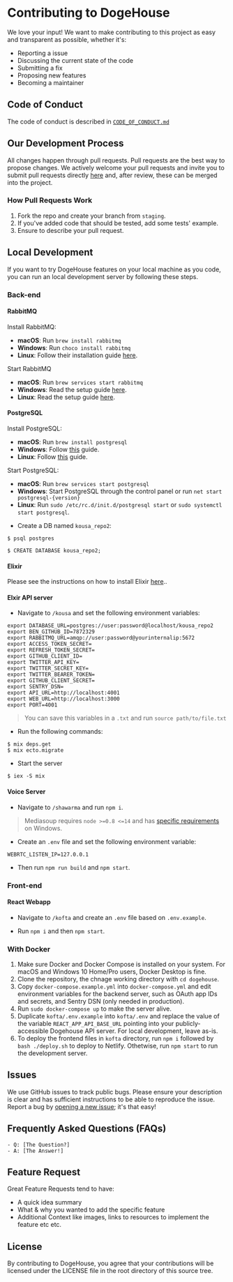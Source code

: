 # Contributing to DogeHouse

We love your input! We want to make contributing to this project as easy and transparent as possible, whether it's:
- Reporting a issue
- Discussing the current state of the code
- Submitting a fix
- Proposing new features
- Becoming a maintainer

## Code of Conduct
The code of conduct is described in [`CODE_OF_CONDUCT.md`](CODE_OF_CONDUCT.md)

## Our Development Process
All changes happen through pull requests. Pull requests are the best way to propose changes. We actively welcome your pull requests and invite you to submit pull requests directly <a href="https://github.com/benawad/dogehouse/pulls">here</a> and, after review, these can be merged into the project.

### How Pull Requests Work

1. Fork the repo and create your branch from `staging`.
2. If you've added code that should be tested, add some tests' example.
3. Ensure to describe your pull request.

## Local Development

If you want to try DogeHouse features on your local machine as you code, you can run an local development server by following these steps.

### Back-end

#### RabbitMQ

Install RabbitMQ:
- **macOS**: Run `brew install rabbitmq`
- **Windows**: Run `choco install rabbitmq`
- **Linux**: Follow their installation guide [here](https://www.rabbitmq.com/download.html).

Start RabbitMQ
- **macOS**: Run `brew services start rabbitmq`
- **Windows**: Read the setup guide [here](https://www.rabbitmq.com/install-windows.html).
- **Linux**: Read the setup guide [here](https://www.rabbitmq.com/install-debian.html).

#### PostgreSQL

Install PostgreSQL:
- **macOS**: Run `brew install postgresql`
- **Windows**: Follow [this](https://www.postgresqltutorial.com/install-postgresql/) guide.
- **Linux**: Follow [this](https://www.postgresqltutorial.com/install-postgresql-linux/) guide.

Start PostgreSQL:
- **macOS**: Run `brew services start postgresql`
- **Windows**: Start PostgreSQL through the control panel or run `net start postgresql-{version}` 
- **Linux**: Run `sudo /etc/rc.d/init.d/postgresql start` or `sudo systemctl start postgresql`.

* Create a DB named `kousa_repo2`:

```shell
$ psql postgres

$ CREATE DATABASE kousa_repo2;
```

#### Elixir

Please see the instructions on how to install Elixir [here](https://elixir-lang.org/install.html)..

#### Elxir API server

* Navigate to `/kousa` and set the following environment variables:

```shell
export DATABASE_URL=postgres://user:password@localhost/kousa_repo2
export BEN_GITHUB_ID=7872329
export RABBITMQ_URL=amqp://user:password@yourinternalip:5672
export ACCESS_TOKEN_SECRET=
export REFRESH_TOKEN_SECRET=
export GITHUB_CLIENT_ID=
export TWITTER_API_KEY=
export TWITTER_SECRET_KEY=
export TWITTER_BEARER_TOKEN=
export GITHUB_CLIENT_SECRET=
export SENTRY_DSN=
export API_URL=http://localhost:4001
export WEB_URL=http://localhost:3000
export PORT=4001
```

> You can save this variables in a `.txt` and run `source path/to/file.txt`

* Run the following commands:
```shell
$ mix deps.get
$ mix ecto.migrate
```

* Start the server

```shell
$ iex -S mix
```

#### Voice Server
* Navigate to `/shawarma` and run `npm i`.

> Mediasoup requires `node >=0.8 <=14` and has [specific requirements](https://mediasoup.org/documentation/v3/mediasoup/installation/#windows) on Windows.

* Create an `.env` file and set the following environment variable:

```
WEBRTC_LISTEN_IP=127.0.0.1
```

* Then run `npm run build` and `npm start`.

### Front-end

#### React Webapp
* Navigate to `/kofta` and create an `.env` file based on `.env.example`.

* Run `npm i` and then `npm start`.

### With Docker

1. Make sure Docker and Docker Compose is installed on your system.
For macOS and Windows 10 Home/Pro users, Docker Desktop is fine.
2. Clone the repository, the chnage working directory with `cd dogehouse`.
3. Copy `docker-compose.example.yml` into `docker-compose.yml` and edit environment
variables for the backend server, such as OAuth app IDs and secrets, and Sentry DSN
(only needed in production).
4. Run `sudo docker-compose up` to make the server alive.
5. Duplicate `kofta/.env.example` into `kofta/.env` and replace the value of the variable `REACT_APP_API_BASE_URL` pointing into your publicly-accessible Dogehouse API server. For local development, leave as-is. 
6. To deploy the frontend files in `kofta` directory, run `npm i` followed by `bash ./deploy.sh` to deploy to Netlify. Othetwise, run `npm start` to run the development server.

## Issues

We use GitHub issues to track public bugs. Please ensure your description is
clear and has sufficient instructions to be able to reproduce the issue. Report a bug by <a href="https://github.com/benawad/dogehouse/issues">opening a new issue</a>; it's that easy!

## Frequently Asked Questions (FAQs) 
<!--- I thought it would be great to have a list of FAQs for the project to help save time for new contributors--->
    - Q: [The Question?]
    - A: [The Answer!]

## Feature Request
Great Feature Requests tend to have:

- A quick idea summary
- What & why you wanted to add the specific feature
- Additional Context like images, links to resources to implement the feature etc etc.

## License
By contributing to DogeHouse, you agree that your contributions will be licensed
under the LICENSE file in the root directory of this source tree.
